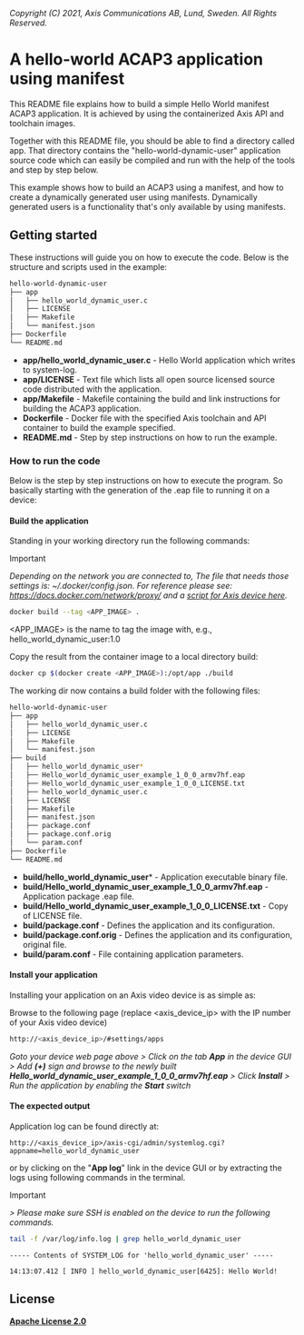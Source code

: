  *Copyright (C) 2021, Axis Communications AB, Lund, Sweden. All Rights Reserved.*

# A hello-world ACAP3 application using manifest
This README file explains how to build a simple Hello World manifest ACAP3 application. It is achieved by using the containerized Axis API and toolchain images.

Together with this README file, you should be able to find a directory called app. That directory contains the "hello-world-dynamic-user" application source code which can easily be compiled and run with the help of the tools and step by step below.

This example shows how to build an ACAP3 using a manifest, and how to create a dynamically generated user using manifests. Dynamically generated users is a functionality that's only available by using manifests.

## Getting started
These instructions will guide you on how to execute the code. Below is the structure and scripts used in the example:

```bash
hello-world-dynamic-user
├── app
│   ├── hello_world_dynamic_user.c
│   ├── LICENSE
│   ├── Makefile
│   └── manifest.json
├── Dockerfile
└── README.md
```

* **app/hello_world_dynamic_user.c** - Hello World application which writes to system-log.
* **app/LICENSE** - Text file which lists all open source licensed source code distributed with the application.
* **app/Makefile** - Makefile containing the build and link instructions for building the ACAP3 application.
* **Dockerfile** - Docker file with the specified Axis toolchain and API container to build the example specified.
* **README.md** - Step by step instructions on how to run the example.

### How to run the code
Below is the step by step instructions on how to execute the program. So basically starting with the generation of the .eap file to running it on a device:

#### Build the application
Standing in your working directory run the following commands:

> [!IMPORTANT]
> *Depending on the network you are connected to,
The file that needs those settings is: *~/.docker/config.json.*
For reference please see: https://docs.docker.com/network/proxy/ and a
[script for Axis device here](../FAQs.md#HowcanIset-upnetworkproxysettingsontheAxisdevice?).*

```bash
docker build --tag <APP_IMAGE> .
```

<APP_IMAGE> is the name to tag the image with, e.g., hello_world_dynamic_user:1.0

Copy the result from the container image to a local directory build:

```bash
docker cp $(docker create <APP_IMAGE>):/opt/app ./build
```

The working dir now contains a build folder with the following files:

```bash
hello-world-dynamic-user
├── app
│   ├── hello_world_dynamic_user.c
│   ├── LICENSE
│   ├── Makefile
│   └── manifest.json
├── build
│   ├── hello_world_dynamic_user*
│   ├── Hello_world_dynamic_user_example_1_0_0_armv7hf.eap
│   ├── Hello_world_dynamic_user_example_1_0_0_LICENSE.txt
│   ├── hello_world_dynamic_user.c
│   ├── LICENSE
│   ├── Makefile
│   ├── manifest.json
│   ├── package.conf
│   ├── package.conf.orig
│   └── param.conf
├── Dockerfile
└── README.md
```

* **build/hello_world_dynamic_user*** - Application executable binary file.
* **build/Hello_world_dynamic_user_example_1_0_0_armv7hf.eap** - Application package .eap file.
* **build/Hello_world_dynamic_user_example_1_0_0_LICENSE.txt** - Copy of LICENSE file.
* **build/package.conf** - Defines the application and its configuration.
* **build/package.conf.orig** - Defines the application and its configuration, original file.
* **build/param.conf** - File containing application parameters.

#### Install your application
Installing your application on an Axis video device is as simple as:

Browse to the following page (replace <axis_device_ip> with the IP number of your Axis video device)

```bash
http://<axis_device_ip>/#settings/apps
```

*Goto your device web page above > Click on the tab **App** in the device GUI > Add **(+)** sign and browse to
the newly built **Hello_world_dynamic_user_example_1_0_0_armv7hf.eap** > Click **Install** > Run the application by enabling the **Start** switch*

#### The expected output
Application log can be found directly at:

```
http://<axis_device_ip>/axis-cgi/admin/systemlog.cgi?appname=hello_world_dynamic_user
```

or by clicking on the "**App log**" link in the device GUI or by extracting the logs using following commands in the terminal.

>[!IMPORTANT]
*> Please make sure SSH is enabled on the device to run the following commands.*

```bash
tail -f /var/log/info.log | grep hello_world_dynamic_user
```

```
----- Contents of SYSTEM_LOG for 'hello_world_dynamic_user' -----

14:13:07.412 [ INFO ] hello_world_dynamic_user[6425]: Hello World!

```

## License
**[Apache License 2.0](../LICENSE)**
